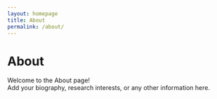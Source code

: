 ```yaml
---
layout: homepage
title: About
permalink: /about/
---
```


# About

Welcome to the About page!  
Add your biography, research interests, or any other information here.